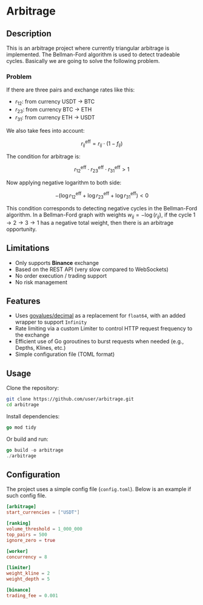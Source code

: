 # Arbitrage

## Description

This is an arbitrage project where currently triangular arbitrage is implemented.  The Bellman-Ford algorithm is used to detect tradeable cycles. Basically we are going to solve the following problem.

### Problem

If there are three pairs and exchange rates like this:

* $r_{12}$: from currency USDT → BTC  
* $r_{23}$: from currency BTC → ETH  
* $r_{31}$: from currency ETH → USDT  

We also take fees into account:

$$
r^{\text{eff}}_{ij} = r_{ij} \cdot (1 - f_{ij})
$$

The condition for arbitrage is:

$$
r^{\text{eff}}_{12} \cdot r^{\text{eff}}_{23} \cdot r^{\text{eff}}_{31} > 1
$$

Now applying negative logarithm to both side:

$$
-(\log r^{\text{eff}}_{12} + \log r^{\text{eff}}_{23} + \log r^{\text{eff}}_{31}) < 0
$$

This condition corresponds to detecting negative cycles in the Bellman-Ford algorithm. In a Bellman-Ford graph with weights $w_{ij} = -\log(r_{ij})$, if the cycle $1 \to 2 \to 3 \to 1$ has a negative total weight, then there is an arbitrage opportunity.

## Limitations

* Only supports **Binance** exchange  
* Based on the REST API (very slow compared to WebSockets)  
* No order execution / trading support  
* No risk management

## Features

* Uses [govalues/decimal](https://github.com/govalues/decimal) as a replacement for `float64`, with an added wrapper to support `Infinity`  
* Rate limiting via a custom Limiter to control HTTP request frequency to the exchange  
* Efficient use of Go goroutines to burst requests when needed (e.g., Depths, Klines, etc.)  
* Simple configuration file (TOML format)  

## Usage

Clone the repository:

```bash
git clone https://github.com/user/arbitrage.git
cd arbitrage
```

Install dependencies:

```go
go mod tidy
```

Or build and run:

```go
go build -o arbitrage
./arbitrage
```

## Configuration

The project uses a simple config file (`config.toml`). Below is an example if such config file.

```toml
[arbitrage]
start_currencies = ["USDT"]

[ranking]
volume_threshold = 1_000_000
top_pairs = 500
ignore_zero = true

[worker]
concurrency = 8

[limiter]
weight_kline = 2
weight_depth = 5

[binance]
trading_fee = 0.001
```
